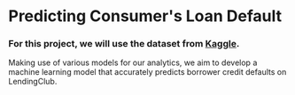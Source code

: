 # Predicting Consumer's Loan Default

### For this project, we will use the dataset from [Kaggle](https://www.kaggle.com/datasets/husainsb/lendingclub-issued-loans/data).

Making use of various models for our analytics, we aim to develop a machine learning model that accurately predicts borrower credit defaults on LendingClub. 
